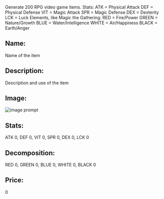 Generate 200 RPG video game items.
Stats:
ATK = Physical Attack
DEF = Physical Defense
VIT = Magic Attack
SPR = Magic Defense
DEX = Dexterity
LCK = Luck
Elements, like Magic the Gathering:
RED = Fire/Power
GREEN = Nature/Growth
BLUE = Water/Intelligence
WHITE = Air/Happiness
BLACK = Earth/Anger

## Name:
Name of the item
## Description:
Description and use of the item
## Image:
![image prompt]()
## Stats:
ATK 0, DEF 0, VIT 0, SPR 0, DEX 0, LCK 0
## Decomposition:
RED 0, GREEN 0, BLUE 0, WHITE 0, BLACK 0
## Price:
0